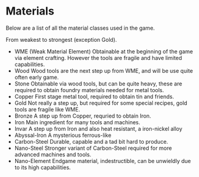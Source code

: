 # Materials

Below are a list of all the material classes used in the game.

From weakest to strongest (exception Gold).

* WME (Weak Material Element)
  Obtainable at the beginning of the game via element crafting.
  However the tools are fragile and have limited capabilities.
* Wood
  Wood tools are the next step up from WME, and will be use quite often early game.
* Stone
  Obtainable via wood tools, but can be quite heavy, these are required to obtain foundry materials needed for metal tools.
* Copper
  First stage metal tool, required to obtain tin and friends.
* Gold
  Not really a step up, but required for some special recipes, gold tools are fragile like WME.
* Bronze
  A step up from Copper, requried to obtain Iron.
* Iron
  Main ingredient for many tools and machines.
* Invar
  A step up from Iron and also heat resistant, a iron-nickel alloy
* Abyssal-Iron
  A mysterious ferrous-like
* Carbon-Steel
  Durable, capable and a tad bit hard to produce.
* Nano-Steel
  Stronger variant of Carbon-Steel required for more advanced machines and tools.
* Nano-Element
  Endgame material, indestructible, can be unwieldly due to its high capabilities.
